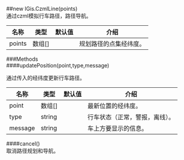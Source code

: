 ##new IGis.CzmlLine(points)  
通过czml模拟行车路径，路径导航。  
  
名称|类型|默认值|介绍  
-|-|-|-  
points|数组[]||规划路径的点集经纬度。     
  
###Methods   
####updatePosition(point,type,message)   

通过传入的经纬度更新行车路径。

名称|类型|默认值|介绍  
-|-|-|-  
point|数组[]||最新位置的经纬度。  
type |string||行车状态（正常，警报，离线）。   
message|string||车上方要显示的信息。   
      
  
####cancel()  
取消路径规划和导航。  
  
